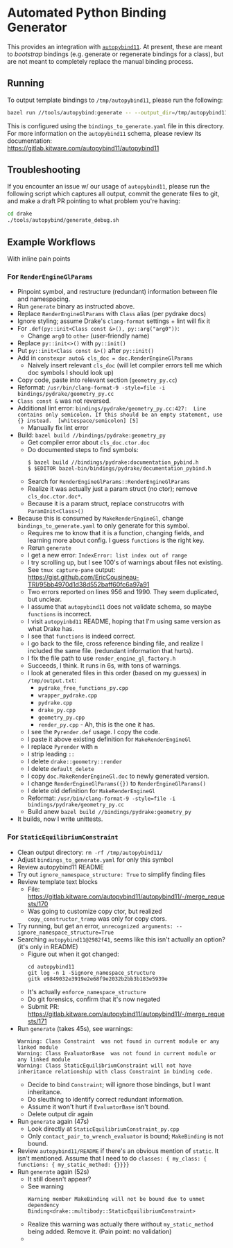 # Automated Python Binding Generator

This provides an integration with
[`autopybind11`](https://gitlab.kitware.com/autopybind11/autopybind11). At present, these are meant to *bootstrap* bindings
(e.g. generate or regenerate bindings for a class), but are not meant to
completely replace the manual binding process.

## Running

To output template bindings to `/tmp/autopybind11`, please run the following:

```sh
bazel run //tools/autopybind:generate -- --output_dir=/tmp/autopybind11
```

This is configured using the `bindings_to_generate.yaml` file in this
directory. For more information on the `autopybind11` schema, please review its 
documentation:
<br/>
<https://gitlab.kitware.com/autopybind11/autopybind11>

## Troubleshooting

If you encounter an issue w/ our usage of `autopybind11`, please run the
following script which captures all output, commit the generate files to git,
and make a draft PR pointing to what problem you're having:

```sh
cd drake
./tools/autopybind/generate_debug.sh
```

## Example Workflows

With inline pain points

### For `RenderEngineGlParams`

- Pinpoint symbol, and restructure (redundant) information between file and
  namespacing.
- Run `generate` binary as instructed above.
- Replace `RenderEngineGlParams` with `Class` alias (per pydrake docs)
- Ignore styling; assume Drake's `clang-format` settings + lint will fix it
- For `.def(py::init<Class const &>(), py::arg("arg0"))`:
    - Change `arg0` to `other` (user-friendly name)
- Replace `py::init<>()` with `py::init()`
- Put `py::init<Class const &>()` after `py::init()`
- Add in `constexpr auto& cls_doc = doc.RenderEngineGlParams`
    - Naively insert relevant `cls_doc` (will let compiler errors tell me which
      doc symbols I should look up)
- Copy code, paste into relevant section (`geometry_py.cc`)
- Reformat:
  `/usr/bin/clang-format-9 -style=file -i bindings/pydrake/geometry_py.cc`
- `Class const &` was not reversed.
- Additional lint error:
  `bindings/pydrake/geometry_py.cc:427:  Line contains only semicolon. If this should be an empty statement, use {} instead.  [whitespace/semicolon] [5]`
    - Manually fix lint error
- Build: `bazel build //bindings/pydrake:geometry_py`
  - Get compiler error about `cls_doc.ctor.doc`
  - Do documented steps to find symbols:
    ```
    $ bazel build //bindings/pydrake:documentation_pybind.h
    $ $EDITOR bazel-bin/bindings/pydrake/documentation_pybind.h
    ```
  - Search for `RenderEngineGlParams::RenderEngineGlParams`
  - Realize it was actually just a param struct (no ctor); remove `cls_doc.ctor.doc*`.
  - Because it is a param struct, replace construcotrs with `ParamInit<Class>()`
- Because this is consumed by `MakeRenderEngineGl`, change
  `bindings_to_generate.yaml` to only generate for this symbol.
    - Requires me to know that it is a function, changing fields, and learning
      more about config. I guess `functions` is the right key.
    - Rerun `generate`
    - I get a new error: `IndexError: list index out of range`
    - I try scrolling up, but I see 100's of warnings about files not existing.
      See `tmux capture-pane` output: https://gist.github.com/EricCousineau-TRI/95bb4970d1d38d552baff60fc6a97a91
    - Two errors reported on lines 956 and 1990. They seem duplicated, but
      unclear.
    - I assume that `autopybind11` does not validate schema, so maybe
      `functions` is incorrect.
    - I visit `autopyinbd11` README, hoping that I'm using same version as what
      Drake has.
    - I see that `functions` is indeed correct.
    - I go back to the file, cross reference binding file, and realize I
      included the same file. (redundant information that hurts).
    - I fix the file path to use `render_engine_gl_factory.h`
    - Succeeds, I think. It runs in 6s, with tons of warnings.
    - I look at generated files in this order (based on my guesses) in
      `/tmp/output.txt`:
        - `pydrake_free_functions_py.cpp`
        - `wrapper_pydrake.cpp`
        - `pydrake.cpp`
        - `drake_py.cpp`
        - `geometry_py.cpp`
        - `render_py.cpp` - Ah, this is the one it has.
    - I see the `Pyrender.def` usage. I copy the code.
    - I paste it above existing definition for `MakeRenderEngineGl`
    - I replace `Pyrender` with `m`
    - I strip leading `::`
    - I delete `drake::geometry::render`
    - I delete `default_delete`
    - I copy `doc.MakeRenderEngineGl.doc` to newly generated version.
    - I change `RenderEngineGlParams({})` to `RenderEngineGlParams()`
    - I delete old definition for `MakeRenderEngineGl`
    - Reformat: `/usr/bin/clang-format-9 -style=file -i bindings/pydrake/geometry_py.cc`
    - Build anew `bazel build //bindings/pydrake:geometry_py`
- It builds, now I write unittests.

### For `StaticEquilibriumConstraint`

- Clean output directory: `rm -rf /tmp/autopybind11/`
- Adjust `bindings_to_generate.yaml` for only this symbol
- Review autopybind11 README
- Try out `ignore_namespace_structure: True` to simplify finding files
- Review template text blocks
  - File: <https://gitlab.kitware.com/autopybind11/autopybind11/-/merge_requests/170>
  - Was going to customize copy ctor, but realized `copy_constructor_tramp` was
    only for copy ctors.
- Try running, but get an error,
  `unrecognized arguments: --ignore_namespace_structure=True`
- Searching `autopybind11@2982f41`, seems like this isn't actually an option?
  (it's only in README)
  - Figure out when it got changed: 
    ```
    cd autopybind11
    git log -n 1 -Signore_namespace_structure
    gitk e9849032e3919e2e68f9e2032b2bb3b183e5939e
    ```
  - It's actually `enforce_namespace_structure`
  - Do git forensics, confirm that it's now negated
  - Submit PR:
    <https://gitlab.kitware.com/autopybind11/autopybind11/-/merge_requests/171>
- Run `generate` (takes 45s), see warnings:
  ```
  Warning: Class Constraint  was not found in current module or any linked module
  Warning: Class EvaluatorBase  was not found in current module or any linked module
  Warning: Class StaticEquilibriumConstraint will not have inheritance relationship with class Constraint in binding code.
  ```
  - Decide to bind `Constraint`; will ignore those bindings, but I want
    inheritance.
  - Do sleuthing to identify correct redundant information.
  - Assume it won't hurt if `EvaluatorBase` isn't bound.
  - Delete output dir again
- Run `generate` again (47s)
  - Look directly at `StaticEquilibriumConstraint_py.cpp`
  - Only `contact_pair_to_wrench_evaluator` is bound; `MakeBinding` is not
    bound.
- Review `autopybind11/README` if there's an obvious mention of `static`. It
  isn't mentioned. Assume that I need to do
  `classes: { my_class: { functions: { my_static_method: {}}}}`
- Run `generate` again (52s)
  - It still doesn't appear?
  - See warning
    ```
    Warning member MakeBinding will not be bound due to unmet dependency Binding<drake::multibody::StaticEquilibriumConstraint>
    ```
  - Realize this warning was actually there without `my_static_method` being
    added. Remove it. (Pain point: no validation)
  - 
